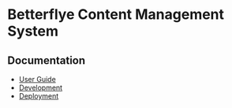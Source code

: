 # Betterflye Content Management System

## **Documentation**
- [User Guide](User.md)
- [Development](Development.md)
- [Deployment](Deployment.md)
